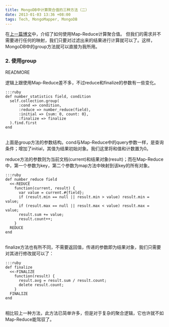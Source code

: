 ```yaml
---
title: MongoDB中计算聚合值的三种方法（二）
date: 2013-01-03 13:36 +08:00
tags: Tech, MongoMapper, MongoDB
---
```


在<a href="/2012/12/31/3-ways-to-calculate-aggregation-in-mongodb-1.html">上一篇博文</a>中，介绍了如何使用Map-Reduce计算聚合值。
但我们的需求并不需要进行任何的映射，我们只要对过滤出来的结果进行计算就可以了。这样，MongoDB中的group方法就可以直接为我所用。

<h3>2. 使用group</h3>
READMORE

逻辑上跟使用Map-Reduce差不多，不过reduce和finalize的参数有一些变化。
<pre>
<code>:::ruby
def number_statistics field, condition
  self.collection.group(
      :cond => condition,
      :reduce => number_reduce(field),
      :initial => {sum: 0, count: 0},
      :finalize => finalize
  ).find.first
end
</code>
</pre>
上面是group方法的参数结构。cond与Map-Reduce中的query参数一样，是查询条件；增加了initial，其值为结果初始对象。我们这里将和值和计数置为0。

reduce方法的参数则为当前文档(current)和结果对象(result)；而在Map-Reduce中，第一个参数为key，第二个参数为map方法中映射到该key的所有对象。
<pre>
<code>:::ruby
def number_reduce field
  &lt;&lt;-REDUCE
    function(current, result) {
      var value = current.#{field};
      if (result.min == null || result.min &gt; value) result.min = value;
      if (result.max == null || result.max &lt; value) result.max = value;
      result.sum += value;
      result.count++;
    }
  REDUCE
end
</code>
</pre>

finalize方法也有所不同，不需要返回值，传递的参数即为结果对象，我们只需要对其进行修改就可以了：
<pre>
<code>:::ruby
def finalize
  &lt;&lt;-FINALIZE
    function(result) {
      result.avg = result.sum / result.count;
      delete result.count;
    }
  FINALIZE
end
</code>
</pre>
相比较上一种方法，此方法已简单许多，但是对于复杂的聚合逻辑，它也许就不如Map-Reduce能驾驭了。